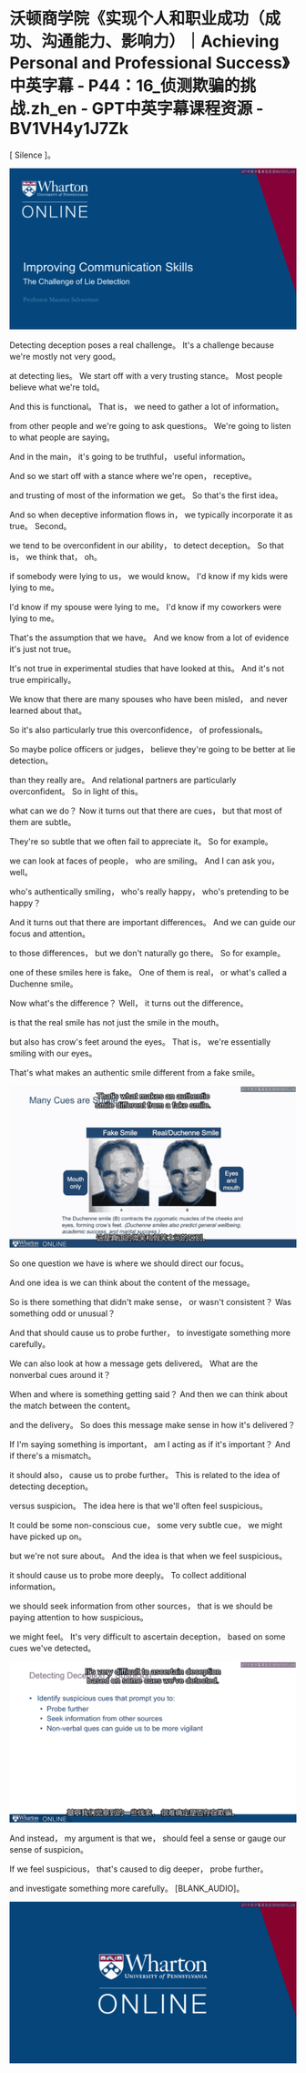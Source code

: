 # 沃顿商学院《实现个人和职业成功（成功、沟通能力、影响力）｜Achieving Personal and Professional Success》中英字幕 - P44：16_侦测欺骗的挑战.zh_en - GPT中英字幕课程资源 - BV1VH4y1J7Zk

[ Silence ]。

![](img/6e0059c9d550cfb34a43ddc35a7c049b_1.png)

Detecting deception poses a real challenge。 It's a challenge because we're mostly not very good。

at detecting lies。 We start off with a very trusting stance。 Most people believe what we're told。

And this is functional。 That is， we need to gather a lot of information。

from other people and we're going to ask questions。 We're going to listen to what people are saying。

And in the main， it's going to be truthful， useful information。

And so we start off with a stance where we're open， receptive。

and trusting of most of the information we get。 So that's the first idea。

And so when deceptive information flows in， we typically incorporate it as true。 Second。

we tend to be overconfident in our ability， to detect deception。 So that is， we think that， oh。

if somebody were lying to us， we would know。 I'd know if my kids were lying to me。

I'd know if my spouse were lying to me。 I'd know if my coworkers were lying to me。

That's the assumption that we have。 And we know from a lot of evidence it's just not true。

It's not true in experimental studies that have looked at this。 And it's not true empirically。

We know that there are many spouses who have been misled， and never learned about that。

So it's also particularly true this overconfidence， of professionals。

So maybe police officers or judges， believe they're going to be better at lie detection。

than they really are。 And relational partners are particularly overconfident。 So in light of this。

what can we do？ Now it turns out that there are cues， but that most of them are subtle。

They're so subtle that we often fail to appreciate it。 So for example。

we can look at faces of people， who are smiling。 And I can ask you， well。

who's authentically smiling， who's really happy， who's pretending to be happy？

And it turns out that there are important differences。 And we can guide our focus and attention。

to those differences， but we don't naturally go there。 So for example。

one of these smiles here is fake。 One of them is real， or what's called a Duchenne smile。

Now what's the difference？ Well， it turns out the difference。

is that the real smile has not just the smile in the mouth。

but also has crow's feet around the eyes。 That is， we're essentially smiling with our eyes。

That's what makes an authentic smile different from a fake smile。

![](img/6e0059c9d550cfb34a43ddc35a7c049b_3.png)

So one question we have is where we should direct our focus。

And one idea is we can think about the content of the message。

So is there something that didn't make sense， or wasn't consistent？ Was something odd or unusual？

And that should cause us to probe further， to investigate something more carefully。

We can also look at how a message gets delivered。 What are the nonverbal cues around it？

When and where is something getting said？ And then we can think about the match between the content。

and the delivery。 So does this message make sense in how it's delivered？

If I'm saying something is important， am I acting as if it's important？ And if there's a mismatch。

it should also， cause us to probe further。 This is related to the idea of detecting deception。

versus suspicion。 The idea here is that we'll often feel suspicious。

It could be some non-conscious cue， some very subtle cue， we might have picked up on。

but we're not sure about。 And the idea is that when we feel suspicious。

it should cause us to probe more deeply。 To collect additional information。

we should seek information from other sources， that is we should be paying attention to how suspicious。

we might feel。 It's very difficult to ascertain deception， based on some cues we've detected。

![](img/6e0059c9d550cfb34a43ddc35a7c049b_5.png)

And instead， my argument is that we， should feel a sense or gauge our sense of suspicion。

If we feel suspicious， that's caused to dig deeper， probe further。

and investigate something more carefully。 [BLANK_AUDIO]。

![](img/6e0059c9d550cfb34a43ddc35a7c049b_7.png)
